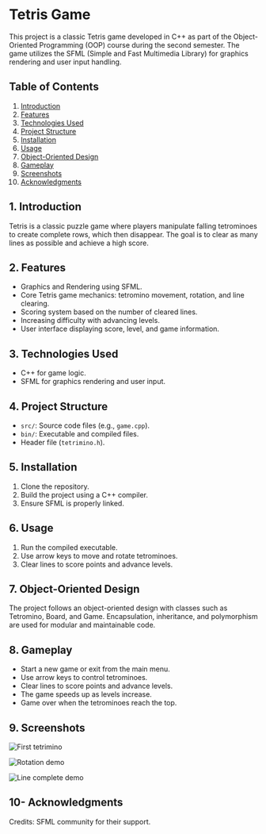 # Tetris Game

This project is a classic Tetris game developed in C++ as part of the Object-Oriented Programming (OOP) course during the second semester. The game utilizes the SFML (Simple and Fast Multimedia Library) for graphics rendering and user input handling.

## Table of Contents

1. [Introduction](#1-introduction)
2. [Features](#2-features)
3. [Technologies Used](#3-technologies-used)
4. [Project Structure](#4-project-structure)
5. [Installation](#5-installation)
6. [Usage](#6-usage)
7. [Object-Oriented Design](#7-object-oriented-design)
8. [Gameplay](#8-gameplay)
9. [Screenshots](#9-screenshots)
10. [Acknowledgments](#10-acknowledgments)

## 1. Introduction

Tetris is a classic puzzle game where players manipulate falling tetrominoes to create complete rows, which then disappear. The goal is to clear as many lines as possible and achieve a high score.

## 2. Features

- Graphics and Rendering using SFML.
- Core Tetris game mechanics: tetromino movement, rotation, and line clearing.
- Scoring system based on the number of cleared lines.
- Increasing difficulty with advancing levels.
- User interface displaying score, level, and game information.

## 3. Technologies Used

- C++ for game logic.
- SFML for graphics rendering and user input.

## 4. Project Structure

- `src/`: Source code files (e.g., `game.cpp`).
- `bin/`: Executable and compiled files.
- Header file (`tetrimino.h`).

## 5. Installation

1. Clone the repository.
2. Build the project using a C++ compiler.
3. Ensure SFML is properly linked.

## 6. Usage

1. Run the compiled executable.
2. Use arrow keys to move and rotate tetrominoes.
3. Clear lines to score points and advance levels.

## 7. Object-Oriented Design

The project follows an object-oriented design with classes such as Tetromino, Board, and Game. Encapsulation, inheritance, and polymorphism are used for modular and maintainable code.

## 8. Gameplay

- Start a new game or exit from the main menu.
- Use arrow keys to control tetrominoes.
- Clear lines to score points and advance levels.
- The game speeds up as levels increase.
- Game over when the tetrominoes reach the top.

## 9. Screenshots
![First tetrimino](https://github.com/Ramisha-Pasha/Tetris-game/assets/134005029/155c0b1a-c6eb-45cf-a064-c7d4be449331)

![Rotation demo](https://github.com/Ramisha-Pasha/Tetris-game/assets/134005029/8e2ba3ae-a1db-4198-b1d5-fb70f39ad48b)

![Line complete demo](https://github.com/Ramisha-Pasha/Tetris-game/assets/134005029/09cc2c3a-52e5-4410-827c-399aec93e5ec)


## 10- Acknowledgments
Credits: SFML community for their support.
